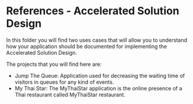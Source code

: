 # References - Accelerated Solution Design

In this folder you will find two uses cases that will allow you to understand how your application should be documented for implementing the Accelerated Solution Design.

The projects that you will find here are:
  - Jump The Queue: Application used for decreasing the waiting time of visitors in queues for any kind of events.
  - My Thai Star: The MyThaiStar application is the online presence of a Thai restaurant called MyThaiStar restaurant.